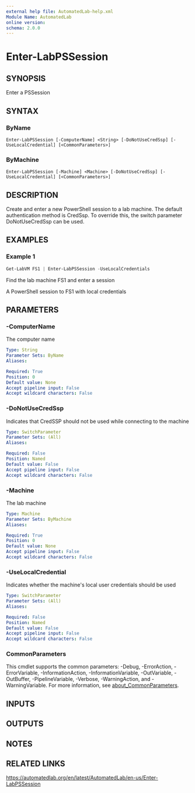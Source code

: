 ```yaml
---
external help file: AutomatedLab-help.xml
Module Name: AutomatedLab
online version:
schema: 2.0.0
---
```


# Enter-LabPSSession

## SYNOPSIS
Enter a PSSession

## SYNTAX

### ByName
```
Enter-LabPSSession [-ComputerName] <String> [-DoNotUseCredSsp] [-UseLocalCredential] [<CommonParameters>]
```

### ByMachine
```
Enter-LabPSSession [-Machine] <Machine> [-DoNotUseCredSsp] [-UseLocalCredential] [<CommonParameters>]
```

## DESCRIPTION
Create and enter a new PowerShell session to a lab machine.
The default authentication method is CredSsp.
To override this, the switch parameter DoNotUseCredSsp can be used.

## EXAMPLES

### Example 1
```powershell
Get-LabVM FS1 | Enter-LabPSSession -UseLocalCredentials
```

Find the lab machine FS1 and enter a session

A PowerShell session to FS1 with local credentials

## PARAMETERS

### -ComputerName
The computer name

```yaml
Type: String
Parameter Sets: ByName
Aliases:

Required: True
Position: 0
Default value: None
Accept pipeline input: False
Accept wildcard characters: False
```

### -DoNotUseCredSsp
Indicates that CredSSP should not be used while connecting to the machine

```yaml
Type: SwitchParameter
Parameter Sets: (All)
Aliases:

Required: False
Position: Named
Default value: False
Accept pipeline input: False
Accept wildcard characters: False
```

### -Machine
The lab machine

```yaml
Type: Machine
Parameter Sets: ByMachine
Aliases:

Required: True
Position: 0
Default value: None
Accept pipeline input: False
Accept wildcard characters: False
```

### -UseLocalCredential
Indicates whether the machine's local user credentials should be used

```yaml
Type: SwitchParameter
Parameter Sets: (All)
Aliases:

Required: False
Position: Named
Default value: False
Accept pipeline input: False
Accept wildcard characters: False
```

### CommonParameters
This cmdlet supports the common parameters: -Debug, -ErrorAction, -ErrorVariable, -InformationAction, -InformationVariable, -OutVariable, -OutBuffer, -PipelineVariable, -Verbose, -WarningAction, and -WarningVariable. For more information, see [about_CommonParameters](http://go.microsoft.com/fwlink/?LinkID=113216).

## INPUTS

## OUTPUTS

## NOTES

## RELATED LINKS
https://automatedlab.org/en/latest/AutomatedLab/en-us/Enter-LabPSSession
